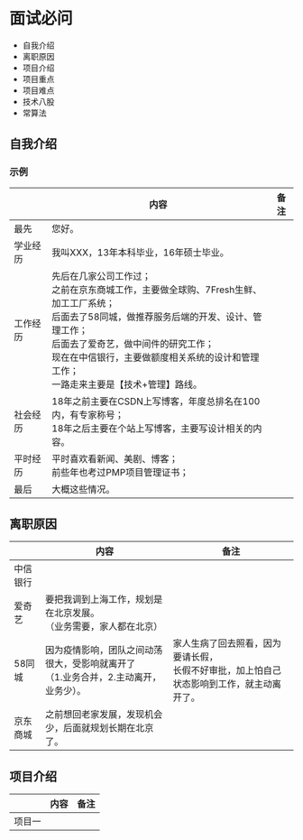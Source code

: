# 面试必问

- 自我介绍
- 离职原因
- 项目介绍
- 项目重点
- 项目难点
- 技术八股
- 常算法

## 自我介绍

### 示例

|      | 内容                                                                                                                                                             | 备注 |
|------|----------------------------------------------------------------------------------------------------------------------------------------------------------------|----|
| 最先   | 您好。                                                                                                                                                            |    |
| 学业经历 | 我叫XXX，13年本科毕业，16年硕士毕业。                                                                                                                                         |    |
| 工作经历 | 先后在几家公司工作过；<br/>之前在京东商城工作，主要做全球购、7Fresh生鲜、加工工厂系统；<br/>后面去了58同城，做推荐服务后端的开发、设计、管理工作；<br/>后面去了爱奇艺，做中间件的研究工作；<br/>现在在中信银行，主要做额度相关系统的设计和管理工作；<br/>一路走来主要是【技术+管理】路线。 |    |
| 社会经历 | 18年之前主要在CSDN上写博客，年度总排名在100内，有专家称号；<br/>18年之后主要在个站上写博客，主要写设计相关的内容。                                                                                              |    |
| 平时经历 | 平时喜欢看新闻、美剧、博客；<br/>前些年也考过PMP项目管理证书；                                                                                                                            |    |
| 最后   | 大概这些情况。                                                                                                                                                        |    |

## 离职原因

|      | 内容                                               | 备注                                                |
|------|--------------------------------------------------|---------------------------------------------------|
| 中信银行 |                                                  |                                                   |
| 爱奇艺  | 要把我调到上海工作，规划是在北京发展。<br/>（业务需要，家人都在北京）            |                                                   |
| 58同城 | 因为疫情影响，团队之间动荡很大，受影响就离开了<br/>（1.业务合并，2.主动离开，业务少）。 | 家人生病了回去照看，因为要请长假，<br/>长假不好审批，加上怕自己状态影响到工作，就主动离开了。 |
| 京东商城 | 之前想回老家发展，发现机会少，后面就规划长期在北京了。                      |                                                   |

## 项目介绍


|      | 内容                                          | 备注 |
|------|---------------------------------------------|----|
| 项目一  |                      |    |



